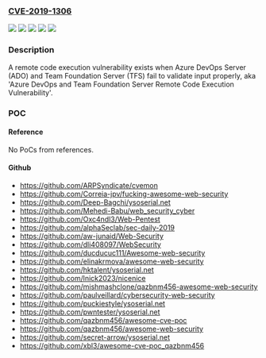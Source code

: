 ### [CVE-2019-1306](https://cve.mitre.org/cgi-bin/cvename.cgi?name=CVE-2019-1306)
![](https://img.shields.io/static/v1?label=Product&message=Azure%20DevOps%20Server%202019%20Update%201&color=blue)
![](https://img.shields.io/static/v1?label=Product&message=Azure%20DevOps%20Server&color=blue)
![](https://img.shields.io/static/v1?label=Product&message=Team%20Foundation%20Server%202018&color=blue)
![](https://img.shields.io/static/v1?label=Version&message=n%2Fa&color=blue)
![](https://img.shields.io/static/v1?label=Vulnerability&message=Remote%20Code%20Execution&color=brighgreen)

### Description

A remote code execution vulnerability exists when Azure DevOps Server (ADO) and Team Foundation Server (TFS) fail to validate input properly, aka 'Azure DevOps and Team Foundation Server Remote Code Execution Vulnerability'.

### POC

#### Reference
No PoCs from references.

#### Github
- https://github.com/ARPSyndicate/cvemon
- https://github.com/Correia-jpv/fucking-awesome-web-security
- https://github.com/Deep-Bagchi/ysoserial.net
- https://github.com/Mehedi-Babu/web_security_cyber
- https://github.com/Oxc4ndl3/Web-Pentest
- https://github.com/alphaSeclab/sec-daily-2019
- https://github.com/aw-junaid/Web-Security
- https://github.com/dli408097/WebSecurity
- https://github.com/ducducuc111/Awesome-web-security
- https://github.com/elinakrmova/awesome-web-security
- https://github.com/hktalent/ysoserial.net
- https://github.com/lnick2023/nicenice
- https://github.com/mishmashclone/qazbnm456-awesome-web-security
- https://github.com/paulveillard/cybersecurity-web-security
- https://github.com/puckiestyle/ysoserial.net
- https://github.com/pwntester/ysoserial.net
- https://github.com/qazbnm456/awesome-cve-poc
- https://github.com/qazbnm456/awesome-web-security
- https://github.com/secret-arrow/ysoserial.net
- https://github.com/xbl3/awesome-cve-poc_qazbnm456

